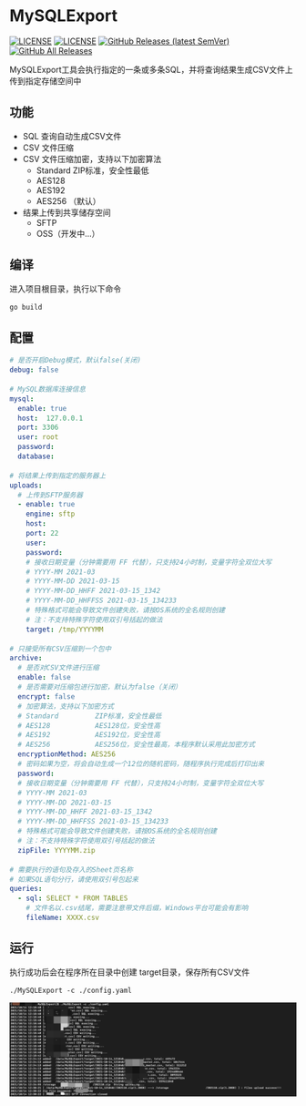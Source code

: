 # MySQLExport

[![LICENSE](https://img.shields.io/badge/license-Apache%20v2-blue.svg)](https://github.com/itnotebooks/MySQLExport/blob/master/LICENSE)
[![LICENSE](https://img.shields.io/badge/version-Go%20v1.16-blue.svg)](https://golang.org/)
[![GitHub Releases (latest SemVer)](https://img.shields.io/github/v/release/itnotebooks/MySQLExport)](https://github.com/itnotebooks/MySQLExport/releases/latest)
[![GitHub All Releases](https://img.shields.io/github/downloads/itnotebooks/MySQLExport/total)](https://github.com/itnotebooks/MySQLExport/releases)

MySQLExport工具会执行指定的一条或多条SQL，并将查询结果生成CSV文件上传到指定存储空间中

## 功能

-   SQL 查询自动生成CSV文件
-   CSV 文件压缩
-   CSV 文件压缩加密，支持以下加密算法
    -   Standard         ZIP标准，安全性最低
    -   AES128
    -   AES192
    -   AES256           （默认）
-   结果上传到共享储存空间
    -   SFTP
    -   OSS（开发中...）

## 编译

进入项目根目录，执行以下命令
```bash
go build
```

## 配置

```yaml
# 是否开启Debug模式，默认false(关闭)
debug: false

# MySQL数据库连接信息
mysql:
  enable: true
  host:  127.0.0.1
  port: 3306
  user: root
  password:
  database:

# 将结果上传到指定的服务器上
uploads:
  # 上传到SFTP服务器
  - enable: true
    engine: sftp
    host:
    port: 22
    user:
    password:
    # 接收日期变量（分钟需要用 FF 代替），只支持24小时制，变量字符全双位大写
    # YYYY-MM 2021-03
    # YYYY-MM-DD 2021-03-15
    # YYYY-MM-DD_HHFF 2021-03-15_1342
    # YYYY-MM-DD_HHFFSS 2021-03-15_134233
    # 特殊格式可能会导致文件创建失败，请按OS系统的全名规则创建
    # 注：不支持特殊字符使用双引号括起的做法
    target: /tmp/YYYYMM

# 只接受所有CSV压缩到一个包中
archive:
  # 是否对CSV文件进行压缩
  enable: false
  # 是否需要对压缩包进行加密，默认为false（关闭）
  encrypt: false
  # 加密算法，支持以下加密方式
  # Standard         ZIP标准，安全性最低
  # AES128           AES128位，安全性高
  # AES192           AES192位，安全性高
  # AES256           AES256位，安全性最高，本程序默认采用此加密方式
  encryptionMethod: AES256
  # 密码如果为空，将会自动生成一个12位的随机密码，随程序执行完成后打印出来
  password:
  # 接收日期变量（分钟需要用 FF 代替），只支持24小时制，变量字符全双位大写
  # YYYY-MM 2021-03
  # YYYY-MM-DD 2021-03-15
  # YYYY-MM-DD_HHFF 2021-03-15_1342
  # YYYY-MM-DD_HHFFSS 2021-03-15_134233
  # 特殊格式可能会导致文件创建失败，请按OS系统的全名规则创建
  # 注：不支持特殊字符使用双引号括起的做法
  zipFile: YYYYMM.zip

# 需要执行的语句及存入的Sheet页名称
# 如果SQL语句分行，请使用双引号包起来
queries:
  - sql: SELECT * FROM TABLES
    # 文件名以.csv结尾，需要注意带文件后缀，Windows平台可能会有影响
    fileName: XXXX.csv
```

## 运行

执行成功后会在程序所在目录中创建 target目录，保存所有CSV文件
```shell
./MySQLExport -c ./config.yaml
```

<p align="center">
<img src="static/demo.jpeg"/>
</p>